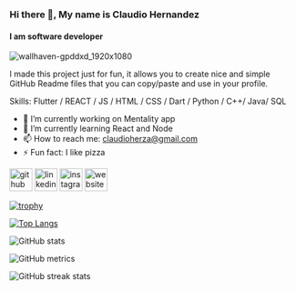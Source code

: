 ### Hi there 👋, My name is Claudio Hernandez
#### I am software developer
![wallhaven-gpddxd_1920x1080](https://github.com/claudioHernandezZavala/claudioHernandezZavala/assets/101302200/39e5cb46-38ed-430a-9870-21a43c23cb93)


I made this project just for fun, it allows you to create nice and simple GitHub Readme files that you can copy/paste and use in your profile.

Skills: Flutter / REACT / JS / HTML / CSS / Dart / Python / C++/ Java/ SQL

- 🔭 I’m currently working on Mentality app 
- 🌱 I’m currently learning React and Node 
- 📫 How to reach me: claudioherza@gmail.com 
- ⚡ Fun fact: I like pizza 


[<img src='https://cdn.jsdelivr.net/npm/simple-icons@3.0.1/icons/github.svg' alt='github' height='40'>](https://github.com/claudioHernandezZavala)  [<img src='https://cdn.jsdelivr.net/npm/simple-icons@3.0.1/icons/linkedin.svg' alt='linkedin' height='40'>](https://www.linkedin.com/in/https://www.linkedin.com/in/claudio-andre-hernandez-zavala-794383242//)  [<img src='https://cdn.jsdelivr.net/npm/simple-icons@3.0.1/icons/instagram.svg' alt='instagram' height='40'>](https://www.instagram.com/https://www.instagram.com/claudiox567//)  [<img src='https://cdn.jsdelivr.net/npm/simple-icons@3.0.1/icons/icloud.svg' alt='website' height='40'>](https://claudiohernandezzavala.github.io/Personal-portfolio/)  

[![trophy](https://github-profile-trophy.vercel.app/?username=claudioHernandezZavala)](https://github.com/ryo-ma/github-profile-trophy)

[![Top Langs](https://github-readme-stats.vercel.app/api/top-langs/?username=claudioHernandezZavala)](https://github.com/anuraghazra/github-readme-stats)

![GitHub stats](https://github-readme-stats.vercel.app/api?username=claudioHernandezZavala&show_icons=true&count_private=true)  

![GitHub metrics](https://metrics.lecoq.io/claudioHernandezZavala)  

![GitHub streak stats](https://streak-stats.demolab.com/?user=claudioHernandezZavala)  


